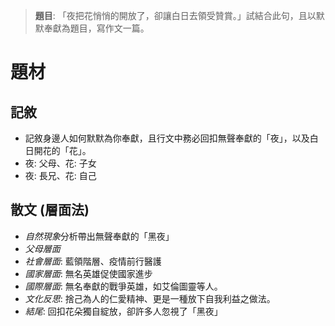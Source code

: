 > **題目**:
> 「夜把花悄悄的開放了，卻讓白日去領受贊賞。」試結合此句，且以默默奉獻為題目，寫作文一篇。

# 題材
## 記敘
- 記敘身邊人如何默默為你奉獻，且行文中務必回扣無聲奉獻的「夜」，以及白日開花的「花」。
- 夜: 父母、花: 子女
- 夜: 長兄、花: 自己

## 散文 (層面法)
- *自然現象*分析帶出無聲奉獻的「黑夜」
- *父母層面*
- *社會層面*: 藍領階層、疫情前行醫護
- *國家層面*: 無名英雄促使國家進步
- *國際層面*: 無名奉獻的戰爭英雄，如艾倫圖靈等人。
- *文化反思*: 捨己為人的仁愛精神、更是一種放下自我利益之做法。
- *結尾*: 回扣花朵獨自綻放，卻許多人忽視了「黑夜」